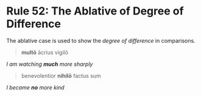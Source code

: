 # Rule 52: The Ablative of Degree of Difference

The ablative case is used to show the _degree of difference_ in comparisons.

> **multō** ācrius vigilō

_I am watching **much** more sharply_

> benevolentior **nihilō** factus sum

_I became **no** more kind_